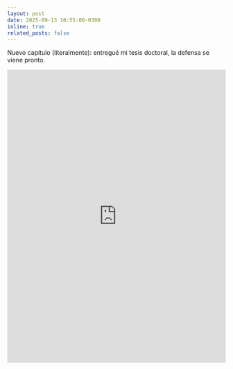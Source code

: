 ```yaml
---
layout: post
date: 2025-09-13 10:55:00-0300
inline: true
related_posts: false
---
```


Nuevo capítulo (literalmente): entregué mi tesis doctoral, la defensa se viene pronto.

<div class="mt-3" style="display: flex; justify-content: center;">
<iframe src="https://www.linkedin.com/embed/feed/update/urn:li:share:7372552982183272448" height="676" width="504" frameborder="0" allowfullscreen="" title="Embedded post"></iframe>
</div>
